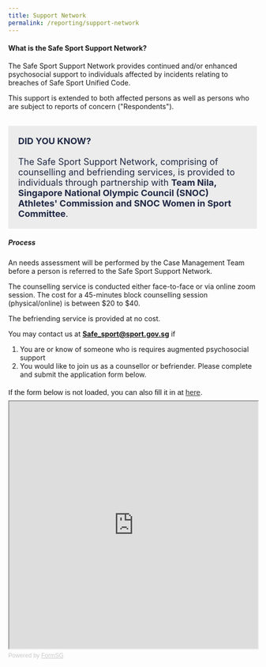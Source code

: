 ```yaml
---
title: Support Network
permalink: /reporting/support-network
---
```

#### What is the Safe Sport Support Network?

The Safe Sport Support Network provides continued and/or enhanced psychosocial support to individuals affected by incidents relating to breaches of Safe Sport Unified Code.

This support is extended to both affected persons as well as persons who are subject to reports of concern ("Respondents"). 


<br>
<div style="font-size:18px;color:#202945; background-color:#ECECEC; padding:20px">
<b>DID YOU KNOW?</b>
	<br><br>The Safe Sport Support Network, comprising of counselling and befriending services, is provided to individuals through partnership with <b>Team Nila, Singapore National Olympic Council (SNOC) Athletes' Commission and SNOC Women in Sport Committee</b>.

</div>

##### Process

An needs assessment will be performed by the Case Management Team before a person is referred to the Safe Sport Support Network. 

The counselling service is conducted either face-to-face or via online zoom session. The cost for a 45-minutes block counselling session (physical/online) is between $20 to $40. 

The befriending service is provided at no cost.

You may contact us at **Safe_sport@sport.gov.sg**  if 
1. You are or know of someone who is requires augmented psychosocial support 
2. You would like to join us as a counsellor or befriender. Please complete and submit the application form below.

<div style="font-family:Sans-Serif;font-size:15px;color:#000;opacity:0.9;padding-top:5px;padding-bottom:8px">If the form below is not loaded, you can also fill it in at <a href=https://form.gov.sg/618382ad02e9a7001507e3bb>here</a>.</div>

 

<!-- Change the width and height values to suit you best -->

<iframe id="iframe" src=https://form.gov.sg/618382ad02e9a7001507e3bb style="width:100%;height:500px"></iframe>

 

<div style="font-family:Sans-Serif;font-size:12px;color:#999;opacity:0.5;padding-top:5px">Powered by <a href=https://form.gov.sg style="color: #999">FormSG</a></div>